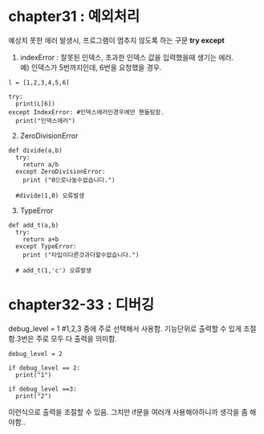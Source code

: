 # chapter31 : 예외처리

예상치 못한 에러 발생시, 프로그램이 멈추지 않도록 하는 구문 **try except**

1) indexError : 잘못된 인덱스, 초과한 인덱스 값을 입력했을때 생기는 에러.  
 예) 인덱스가 5번까지인데, 6번을 요청했을 경우.

```
l = [1,2,3,4,5,6]

try:
  print(L[6])
except IndexError: #인덱스에러인경우에만 핸들링함.  
  print("인덱스에러")
```


2) ZeroDivisionError

```
def divide(a,b)
  try:
    return a/b
  except ZeroDivisionError:
    print ("0으로나눌수없습니다.")

  #divide(1,0) 오류발생
```

3) TypeError

```
def add_t(a,b)
  try:
    return a+b
  except TypeError:
    print ("타입이다른것과더할수없습니다.")

  # add_t(1,'c') 오류발생
```


# chapter32-33 : 디버깅


debug_level = 1  #1,2,3 중에 주로 선택해서 사용함. 기능단위로 출력할 수 있게 조절함.3번은 주로 모두 다 출력을 의미함.


```
debug_level = 2

if debug_level == 2:
  print("1")

if debug_level ==3:
  print("2")
```


이런식으로 출력을 조절할 수 있음. 그치만 if문을 여러개 사용해야하니까 생각을 좀 해야함..



   


  

   